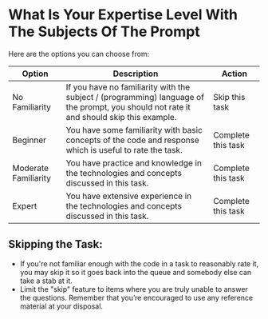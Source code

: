 # What Is Your Expertise Level With The Subjects Of The Prompt

Here are the options you can choose from:

| Option            | Description                                                                                       | Action            |
|-------------------|---------------------------------------------------------------------------------------------------|-------------------|
| No Familiarity    | If you have no familiarity with the subject / (programming) language of the prompt, you should not rate it and should skip this example. | Skip this task    |
| Beginner          | You have some familiarity with basic concepts of the code and response which is useful to rate the task.                                                  | Complete this task|
| Moderate Familiarity | You have practice and knowledge in the technologies and concepts discussed in this task.           | Complete this task|
| Expert            | You have extensive experience in the technologies and concepts discussed in this task.             | Complete this task|

## Skipping the Task:

- If you're not familiar enough with the code in a task to reasonably rate it, you may skip it so it goes back into the queue and somebody else can take a stab at it.
- Limit the "skip" feature to items where you are truly unable to answer the questions. Remember that you’re encouraged to use any reference material at your disposal.
